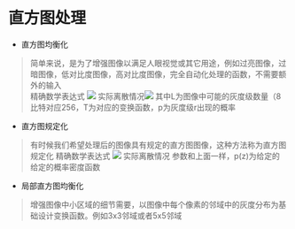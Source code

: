 # 直方图处理
- 直方图均衡化
> 简单来说，是为了增强图像以满足人眼视觉或其它用途，例如过亮图像，过暗图像，低对比度图像，高对比度图像，完全自动化处理的函数，不需要额外的输入<br/>
> 精确数学表达式 ![](https://latex.codecogs.com/svg.latex?\fn_jvn&space;s=T(r)=(L-1)\int_{0}^{r}p_r(w)dw) 实际离散情况![](https://latex.codecogs.com/svg.latex?\fn_jvn&space;s_k=T(r_k)=(L-1)\sum_{j=0}^{k}p_r(r_j)=\frac{(L-1)}{MN}\sum_{j=0}^{k}n_j)
> 其中L为图像中可能的灰度级数量（8比特对应256，T为对应的变换函数，p为灰度级r出现的概率
- 直方图规定化
> 有时候我们希望处理后的图像具有规定的直方图图像，这种方法称为直方图规定化
> 精确数学表达式 ![](https://latex.codecogs.com/svg.latex?\fn_jvn&space;G(z)=(L-1)\int_{0}^{z}p_z(t)dt=s=(L-1)\int_{0}^{r}p_r(w)dw) 实际离散情况 []("../../ImageMaterial/MathImage/test.png")
> 参数和上面一样，p(z)为给定的给定的概率密度函数
- 局部直方图均衡化
> 增强图像中小区域的细节需要，以图像中每个像素的邻域中的灰度分布为基础设计变换函数。例如3x3邻域或者5x5邻域